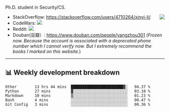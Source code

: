 Ph.D. student in Security/CS.

<img align="right" src="https://github-readme-stats.vercel.app/api?username=li-xin-yi&count_private=true&show_icons=true&hide_title=true&theme=tokyonight" />

- StackOverflow: https://stackoverflow.com/users/4710264/xinyi-li/
- CodeWars: [![](https://www.codewars.com/users/xy-li/badges/micro)](https://www.codewars.com/users/xy-li/)
- Reddit: [![](https://img.shields.io/reddit/user-karma/combined/xy-li?style=social)](https://www.reddit.com/user/xy-li/)
- Douban(豆瓣）: https://www.douban.com/people/yangzhou301  (*Frozen now. Because the account is associated with a deprecated phone number which I cannot verify now. But I extremely recommend the books I marked on this website.*)

---

## 📊 Weekly development breakdown

<!--START_SECTION:waka-->
```text
Other        13 hrs 44 mins  ███████████████████████▓░   94.37 % 
Python       27 mins         ▓░░░░░░░░░░░░░░░░░░░░░░░░   03.10 % 
Markdown     10 mins         ▒░░░░░░░░░░░░░░░░░░░░░░░░   01.23 % 
Bash         4 mins          ░░░░░░░░░░░░░░░░░░░░░░░░░   00.47 % 
Git Config   3 mins          ░░░░░░░░░░░░░░░░░░░░░░░░░   00.36 % 
```
<!--END_SECTION:waka-->
